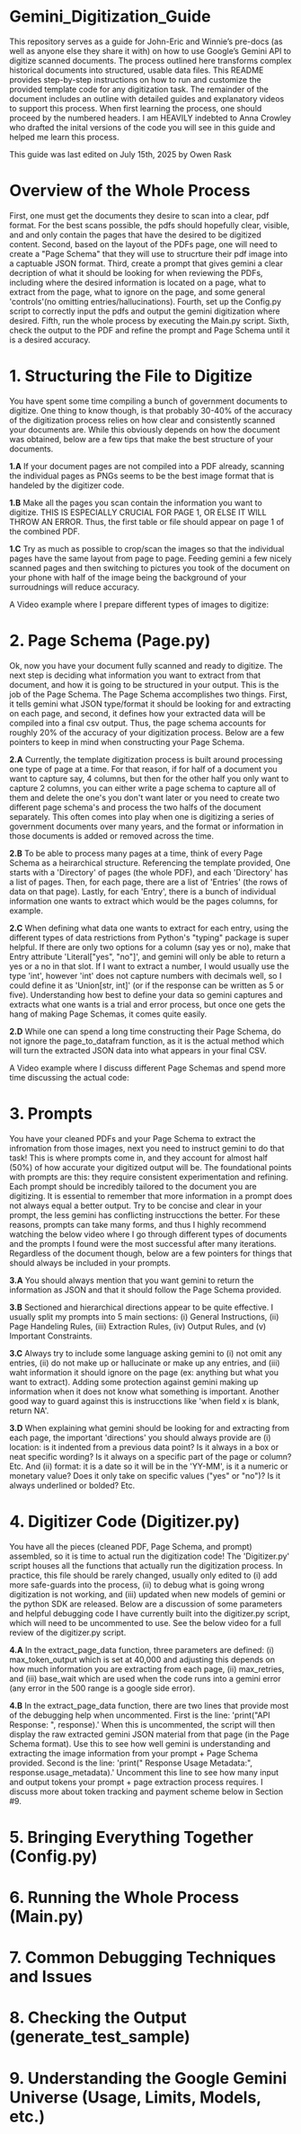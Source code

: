 # Gemini_Digitization_Guide
This repository serves as a guide for John-Eric and Winnie’s pre-docs (as well as anyone else they share it with) on how to use Google’s Gemini API to digitize scanned documents. The process outlined here transforms complex historical documents into structured, usable data files. This README provides step-by-step instructions on how to run and customize the provided template code for any digitization task. The remainder of the document includes an outline with detailed guides and explanatory videos to support this process. When first learning the process, one should proceed by the numbered headers. I am HEAVILY indebted to Anna Crowley who drafted the inital versions of the code you will see in this guide and helped me learn this process. 

This guide was last edited on July 15th, 2025 by Owen Rask

# Overview of the Whole Process

First, one must get the documents they desire to scan into a clear, pdf format. For the best scans possible, the pdfs should hopefully clear, visible, and and only contain the pages that have the desired to be digitized content. Second, based on the layout of the PDFs page, one will need to create a "Page Schema" that they will use to strucrture their pdf image into a captuable JSON format. Third, create a prompt that gives gemini a clear decription of what it should be looking for when reviewing the PDFs, including where the desired information is located on a page, what to extract from the page, what to ignore on the page, and some general 'controls'(no omitting entries/hallucinations). Fourth, set up the Config.py script to correctly input the pdfs and output the gemini digitization where desired. Fifth, run the whole process by executing the Main.py script. Sixth, check the output to the PDF and refine the prompt and Page Schema until it is a desired accuracy. 

# 1. Structuring the File to Digitize

You have spent some time compiling a bunch of government documents to digitize. One thing to know though, is that probably 30-40% of the accuracy of the digitization process relies on how clear and consistently scanned your documents are. While this obviously depends on how the document was obtained, below are a few tips that make the best structure of your documents.

**1.A** If your document pages are not compiled into a PDF already, scanning the individual pages as PNGs seems to be the best image format that is handeled by the digitizer code.  
  
**1.B** Make all the pages you scan contain the information you want to digitize. THIS IS ESPECIALLY CRUCIAL FOR PAGE 1, OR ELSE IT WILL THROW AN ERROR. Thus, the first table or file should appear on page 1 of the combined PDF.  
  
**1.C** Try as much as possible to crop/scan the images so that the individual pages have the same layout from page to page. Feeding gemini a few nicely scanned pages and then switching to pictures you took of the document on your phone with half of the image being the background of your surroudnings will reduce accuracy.  

A Video example where I prepare different types of images to digitize:  

# 2. Page Schema (Page.py)

Ok, now you have your document fully scanned and ready to digitize. The next step is deciding what information you want to extract from that document, and how it is going to be structured in your output. This is the job of the Page Schema. The Page Schema accomplishes two things. First, it tells gemini what JSON type/format it should be looking for and extracting on each page, and second, it defines how your extracted data will be compiled into a final csv output. Thus, the page schema accounts for roughly 20% of the accuracy of your digitization process. Below are a few pointers to keep in mind when constructing your Page Schema.

**2.A** Currently, the template digitization process is built around processing one type of page at a time. For that reason, if for half of a document you want to capture say, 4 columns, but then for the other half you only want to capture 2 columns, you can either write a page schema to capture all of them and delete the one's you don't want later or you need to create two different page schema's and process the two halfs of the document separately. This often comes into play when one is digitizing a series of government documents over many years, and the format or information in those documents is added or removed across the time.

**2.B** To be able to process many pages at a time, think of every Page Schema as a heirarchical structure. Referencing the template provided, One starts with a 'Directory' of pages (the whole PDF), and each 'Directory' has a list of pages. Then, for each page, there are a list of 'Entries' (the rows of data on that page). Lastly, for each 'Entry', there is a bunch of individual information one wants to extract which would be the pages columns, for example.

**2.C** When defining what data one wants to extract for each entry, using the different types of data restrictions from Python's "typing" package is super helpful. If there are only two options for a column (say yes or no), make that Entry attribute 'Literal["yes", "no"]', and gemini will only be able to return a yes or a no in that slot. If I want to extract a number, I would usually use the type 'int', however 'int' does not capture numbers with decimals well, so I could define it as 'Union[str, int]' (or if the response can be written as 5 or five). Understanding how best to define your data so gemini captures and extracts what one wants is a trial and error process, but once one gets the hang of making Page Schemas, it comes quite easily. 

**2.D** While one can spend a long time constructing their Page Schema, do not ignore the page_to_datafram function, as it is the actual method which will turn the extracted JSON data into what appears in your final CSV. 

A Video example where I discuss different Page Schemas and spend more time discussing the actual code:  

# 3. Prompts 

You have your cleaned PDFs and your Page Schema to extract the infromation from those images, next you need to instruct gemini to do that task! This is where prompts come in, and they account for almost half (50%) of how accurate your digitized output will be. The foundational points with prompts are this: they require consistent experimentation and refining. Each prompt should be incredibly tailored to the document you are digitizing. It is essential to remember that more information in a prompt does not always equal a better output. Try to be concise and clear in your prompt, the less gemini has conflicting instrucctions the better. For these reasons, prompts can take many forms, and thus I highly recommend watching the below video where I go through different types of documents and the prompts I found were the most successful after many iterations. Regardless of the document though, below are a few pointers for things that should always be included in your prompts.

**3.A** You should always mention that you want gemini to return the information as JSON and that it should follow the Page Schema provided.

**3.B** Sectioned and hierarchical directions appear to be quite effective. I usually split my prompts into 5 main sections: (i) General Instructions, (ii) Page Handeling Rules, (iii) Extraction Rules, (iv) Output Rules, and (v) Important Constraints. 

**3.C** Always try to include some language asking gemini to (i) not omit any entries, (ii) do not make up or hallucinate or make up any entries, and (iii) waht information it should ignore on the page (ex: anything but what you want to extract). Adding some protection against gemini making up information when it does not know what something is important. Another good way to guard against this is instrucctions like 'when field x is blank, return NA'.

**3.D** When explaining what gemini should be looking for and extracting from each page, the important 'directions' you should always provide are (i) location: is it indented from a previous data point? Is it always in a box or neat specific wording? Is it always on a specific part of the page or column? Etc. And (ii) format: it is a date so it will be in the 'YY-MM', is it a numeric or monetary value? Does it only take on specific values ("yes" or "no")? Is it always underlined or bolded? Etc. 

# 4. Digitizer Code (Digitizer.py)

You have all the pieces (cleaned PDF, Page Schema, and prompt) assembled, so it is time to actual run the digitization code! The 'Digitizer.py' script houses all the functions that actually run the digitization process. In practice, this file should be rarely changed, usually only edited to (i) add more safe-guards into the process, (ii) to debug what is going wrong digitization is not working, and (iii) updated when new models of gemini or the python SDK are released. Below are a discussion of some parameters and helpful debugging code I have currently built into the digitizer.py script, which will need to be uncommented to use. See the below video for a full review of the digitizer.py script.

**4.A** In the extract_page_data function, three parameters are defined: (i) max_token_output which is set at 40,000 and adjusting this depends on how much information you are extracting from each page, (ii) max_retries, and (iii) base_wait which are used when the code runs into a gemini error (any error in the 500 range is a google side error).

**4.B** In the extract_page_data function, there are two lines that provide most of the debugging help when uncommented. First is the line: 'print("API Response: ", response).' When this is uncommented, the script will then display the raw extracted gemini JSON material from that page (in the Page Schema format). Use this to see how well gemini is understanding and extracting the image information from your prompt + Page Schema provided. Second is the line: 'print(" Response Usage Metadata:", response.usage_metadata).' Uncomment this line to see how many input and output tokens your prompt + page extraction process requires. I discuss more about token tracking and payment scheme below in Section #9.  

# 5. Bringing Everything Together (Config.py)

# 6. Running the Whole Process (Main.py)

# 7. Common Debugging Techniques and Issues

# 8. Checking the Output (generate_test_sample)

# 9. Understanding the Google Gemini Universe (Usage, Limits, Models, etc.)

